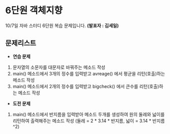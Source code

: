  # 6단원 객체지향

10/7일 자바 스터디 6단원 복습 문제입니다. **(발표자 : 김세일)**

 ## 문제리스트

  * **연습 문제**
   1. 문자열의 소문자를 대문자로 바꿔주는 메소드 작성
   2. main() 메소드에서 3개의 정수를 입력받고 avreage() 에서 평균을 리턴(호출)하는 메소드 작성
   3. main() 메소드에서 2개의 정수를 입력받고 bigcheck() 에서 큰수를 리턴(호출)하는 메소드 작성

  * **도전 문제**
   1. main() 메소드에서 반지름을 입력받아 메소드 두개를 생성하여 원의 둘레와 넓이를 리턴하여 출력해주는 메소드 작성 (둘레 = 2 * 3.14 * 반지름, 넓이 = 3.14 * 반지름^2)
